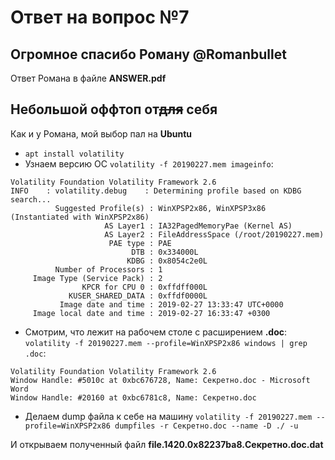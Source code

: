 # Ответ на вопрос №7

## Огромное спасибо Роману @Romanbullet 

Ответ Романа в файле **ANSWER.pdf**


## Небольшой оффтоп от~~для~~ себя

Как и у Романа, мой выбор пал на **Ubuntu**

* ```apt install volatility```
* Узнаем версию ОС ```volatility -f 20190227.mem imageinfo```:
```
Volatility Foundation Volatility Framework 2.6
INFO    : volatility.debug    : Determining profile based on KDBG search...
          Suggested Profile(s) : WinXPSP2x86, WinXPSP3x86 (Instantiated with WinXPSP2x86)
                     AS Layer1 : IA32PagedMemoryPae (Kernel AS)
                     AS Layer2 : FileAddressSpace (/root/20190227.mem)
                      PAE type : PAE
                           DTB : 0x334000L
                          KDBG : 0x8054c2e0L
          Number of Processors : 1
     Image Type (Service Pack) : 2
                KPCR for CPU 0 : 0xffdff000L
             KUSER_SHARED_DATA : 0xffdf0000L
           Image date and time : 2019-02-27 13:33:47 UTC+0000
     Image local date and time : 2019-02-27 16:33:47 +0300
```
* Смотрим, что лежит на рабочем столе с расширением **.doc**: ```volatility -f 20190227.mem --profile=WinXPSP2x86 windows | grep .doc```:
```$
Volatility Foundation Volatility Framework 2.6
Window Handle: #5010c at 0xbc676728, Name: Секретно.doc - Microsoft Word
Window Handle: #20160 at 0xbc6781c8, Name: Секретно.doc
```
* Делаем dump файла к себе на машину ```volatility -f 20190227.mem --profile=WinXPSP2x86 dumpfiles -r Секретно.doc --name -D ./ -u``` 

И открываем полученный файл **file.1420.0x82237ba8.Секретно.doc.dat** 